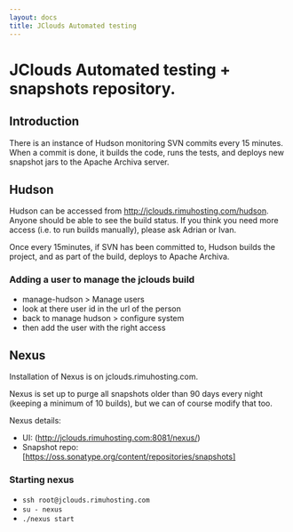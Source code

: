 ```yaml
---
layout: docs
title: JClouds Automated testing
---
```


# JClouds Automated testing + snapshots repository.

## Introduction

There is an instance of Hudson monitoring SVN commits every 15 minutes. 
When a commit is done, it builds the code, runs the tests, and 
deploys new snapshot jars to the Apache Archiva server.

## Hudson

Hudson can be accessed from http://jclouds.rimuhosting.com/hudson. Anyone should be able to see the build status. 
If you think you need more access (i.e. to run builds manually), please ask Adrian or Ivan. 

Once every 15minutes, if SVN has been committed to, Hudson builds the project, and 
as part of the build, deploys to Apache Archiva.

### Adding a user to manage the jclouds build

*  manage-hudson > Manage users
*  look at there user id in the url of the person
*  back to manage hudson > configure system
*  then add the user with the right access

## Nexus 

Installation of Nexus is on jclouds.rimuhosting.com.

Nexus is set up to purge all snapshots older than 90 days every night (keeping a minimum of 10 builds), 
but we can of course modify that too.

Nexus details:

*  UI: (http://jclouds.rimuhosting.com:8081/nexus/)
*  Snapshot repo: [https://oss.sonatype.org/content/repositories/snapshots]

### Starting nexus 
*  `ssh root@jclouds.rimuhosting.com`
*  `su - nexus`
*  `./nexus start`

